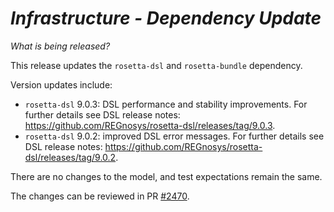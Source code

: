 # *Infrastructure - Dependency Update*

_What is being released?_

This release updates the `rosetta-dsl` and `rosetta-bundle` dependency.

Version updates include:
- `rosetta-dsl` 9.0.3: DSL performance and stability improvements. For further details see DSL release notes: https://github.com/REGnosys/rosetta-dsl/releases/tag/9.0.3.
- `rosetta-dsl` 9.0.2: improved DSL error messages. For further details see DSL release notes: https://github.com/REGnosys/rosetta-dsl/releases/tag/9.0.2.

There are no changes to the model, and test expectations remain the same.

The changes can be reviewed in PR [#2470](https://github.com/finos/common-domain-model/pull/2470).